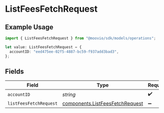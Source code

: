# ListFeesFetchRequest

## Example Usage

```typescript
import { ListFeesFetchRequest } from "@moovio/sdk/models/operations";

let value: ListFeesFetchRequest = {
  accountID: "eed475ee-02f5-4887-bc59-f937add3bad3",
};
```

## Fields

| Field                                                                              | Type                                                                               | Required                                                                           | Description                                                                        |
| ---------------------------------------------------------------------------------- | ---------------------------------------------------------------------------------- | ---------------------------------------------------------------------------------- | ---------------------------------------------------------------------------------- |
| `accountID`                                                                        | *string*                                                                           | :heavy_check_mark:                                                                 | N/A                                                                                |
| `listFeesFetchRequest`                                                             | [components.ListFeesFetchRequest](../../models/components/listfeesfetchrequest.md) | :heavy_minus_sign:                                                                 | N/A                                                                                |